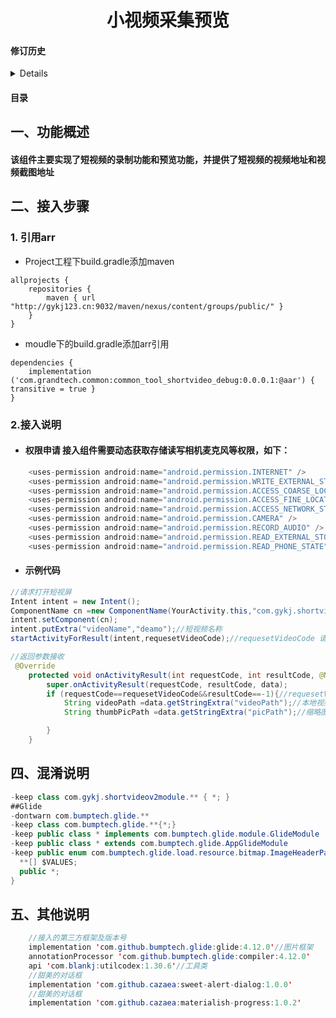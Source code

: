 <div>
<center><h1>小视频采集预览</h1></center>
</div>

<h4>修订历史</h4>
<details>
<table>
<tr>
  <th style="background-color:#409EFF;color:#FFFFFF;">版本</th>
  <th style="background-color:#409EFF;color:#FFFFFF">修订时间</th>
  <th style="background-color:#409EFF;color:#FFFFFF">修订人员</th>
  <th style="background-color:#409EFF;color:#FFFFFF">修订内容</th>
</tr>
<tr>
  <td>0.0.0.1</td>
  <td>2020/02/24</td>
  <td>贺鑫海</td>
  <td>1.试用初级版本</td>
</tr>
</table>
</details>


<h4>目录</h4>

## 一、功能概述
  #### 该组件主要实现了短视频的录制功能和预览功能，并提供了短视频的视频地址和视频截图地址

## 二、接入步骤
### 1. 引用arr

-  Project工程下build.gradle添加maven
```
allprojects {
    repositories {
        maven { url "http://gykj123.cn:9032/maven/nexus/content/groups/public/" }
    }
}
```
- moudle下的build.gradle添加arr引用
```
dependencies {
    implementation ('com.grandtech.common:common_tool_shortvideo_debug:0.0.0.1:@aar') { transitive = true }
}
```

### 2.接入说明
- #### 权限申请 接入组件需要动态获取存储读写相机麦克风等权限，如下：
```java
	<uses-permission android:name="android.permission.INTERNET" />
    <uses-permission android:name="android.permission.WRITE_EXTERNAL_STORAGE" />
    <uses-permission android:name="android.permission.ACCESS_COARSE_LOCATION" />
    <uses-permission android:name="android.permission.ACCESS_FINE_LOCATION" />
    <uses-permission android:name="android.permission.ACCESS_NETWORK_STATE" />
    <uses-permission android:name="android.permission.CAMERA" />
    <uses-permission android:name="android.permission.RECORD_AUDIO" />
    <uses-permission android:name="android.permission.READ_EXTERNAL_STORAGE" />
    <uses-permission android:name="android.permission.READ_PHONE_STATE" />
```
- #### 示例代码
```java
//请求打开短视屏
Intent intent = new Intent();
ComponentName cn =new ComponentName(YourActivity.this,"com.gykj.shortvideov2module.VideoActivity");//YourActivity（全类名）
intent.setComponent(cn);
intent.putExtra("videoName","deamo");//短视频名称
startActivityForResult(intent,requesetVideoCode);//requesetVideoCode 请求码 int类型
```

```java
//返回参数接收
 @Override
    protected void onActivityResult(int requestCode, int resultCode, @Nullable Intent data) {
        super.onActivityResult(requestCode, resultCode, data);
        if (requestCode==requesetVideoCode&&resultCode==-1){//requesetVideoCode 请求码 int类型
            String videoPath =data.getStringExtra("videoPath");//本地视频地址
            String thumbPicPath =data.getStringExtra("picPath");//缩略图地址

        }
    }
```
## 四、混淆说明
```java
-keep class com.gykj.shortvideov2module.** { *; }
##Glide
-dontwarn com.bumptech.glide.**
-keep class com.bumptech.glide.**{*;}
-keep public class * implements com.bumptech.glide.module.GlideModule
-keep public class * extends com.bumptech.glide.AppGlideModule
-keep public enum com.bumptech.glide.load.resource.bitmap.ImageHeaderParser$** {
  **[] $VALUES;
  public *;
}
```

## 五、其他说明
```java
	//接入的第三方框架及版本号
	implementation 'com.github.bumptech.glide:glide:4.12.0'//图片框架
    annotationProcessor 'com.github.bumptech.glide:compiler:4.12.0'
    api 'com.blankj:utilcodex:1.30.6'//工具类
    //甜美的对话框
    implementation 'com.github.cazaea:sweet-alert-dialog:1.0.0'
    //甜美的对话框
    implementation 'com.github.cazaea:materialish-progress:1.0.2'
```